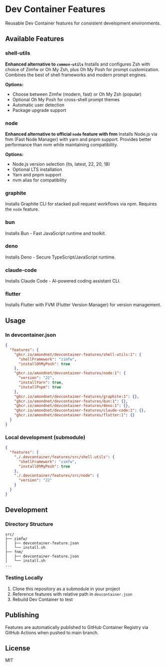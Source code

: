 # Dev Container Features

Reusable Dev Container features for consistent development environments.

## Available Features

### shell-utils
**Enhanced alternative to `common-utils`**
Installs and configures Zsh with choice of Zimfw or Oh My Zsh, plus Oh My Posh for prompt customization. Combines the best of shell frameworks and modern prompt engines.

**Options:**
- Choose between Zimfw (modern, fast) or Oh My Zsh (popular)
- Optional Oh My Posh for cross-shell prompt themes
- Automatic user detection
- Package upgrade support

### node
**Enhanced alternative to official `node` feature with fnm**
Installs Node.js via fnm (Fast Node Manager) with yarn and pnpm support. Provides better performance than nvm while maintaining compatibility.

**Options:**
- Node.js version selection (lts, latest, 22, 20, 18)
- Optional LTS installation
- Yarn and pnpm support
- nvm alias for compatibility

### graphite
Installs Graphite CLI for stacked pull request workflows via npm. Requires the `node` feature.

### bun
Installs Bun - Fast JavaScript runtime and toolkit.

### deno
Installs Deno - Secure TypeScript/JavaScript runtime.

### claude-code
Installs Claude Code - AI-powered coding assistant CLI.

### flutter
Installs Flutter with FVM (Flutter Version Manager) for version management.

## Usage

### In devcontainer.json

```json
{
  "features": {
    "ghcr.io/amondnet/devcontainer-features/shell-utils:1": {
      "shellFramework": "zimfw",
      "installOhMyPosh": true
    },
    "ghcr.io/amondnet/devcontainer-features/node:1": {
      "version": "22",
      "installYarn": true,
      "installPnpm": true
    },
    "ghcr.io/amondnet/devcontainer-features/graphite:1": {},
    "ghcr.io/amondnet/devcontainer-features/bun:1": {},
    "ghcr.io/amondnet/devcontainer-features/deno:1": {},
    "ghcr.io/amondnet/devcontainer-features/claude-code:1": {},
    "ghcr.io/amondnet/devcontainer-features/flutter:1": {}
  }
}
```

### Local development (submodule)

```json
{
  "features": {
    "./.devcontainer/features/src/shell-utils": {
      "shellFramework": "zimfw",
      "installOhMyPosh": true
    },
    "./.devcontainer/features/src/node": {
      "version": "22"
    }
  }
}
```

## Development

### Directory Structure

```
src/
├── zimfw/
│   ├── devcontainer-feature.json
│   └── install.sh
├── fnm/
│   ├── devcontainer-feature.json
│   └── install.sh
...
```

### Testing Locally

1. Clone this repository as a submodule in your project
2. Reference features with relative path in `devcontainer.json`
3. Rebuild Dev Container to test

## Publishing

Features are automatically published to GitHub Container Registry via GitHub Actions when pushed to main branch.

## License

MIT